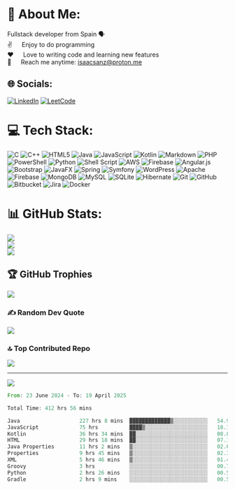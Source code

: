 # 💫 About Me:
Fullstack developer from Spain 🗣️ <br/>
✌️ &emsp; Enjoy to do programming <br/>
 ❤️ &emsp; Love to writing code and learning new features<br/>
 📧 &emsp; Reach me anytime: isaacsanz@proton.me<br/>


## 🌐 Socials:
[![LinkedIn](https://img.shields.io/badge/LinkedIn-%230077B5.svg?logo=linkedin&logoColor=white)](https://linkedin.com/in/https://www.linkedin.com/in/isaacsanz?utm_source=share&utm_campaign=share_via&utm_content=profile&utm_medium=ios_app) 
[![LeetCode](https://img.shields.io/badge/LeetCode-%23000000.svg?logo=leetcode&logoColor=white)](https://leetcode.com/isaac-sanz/)


# 💻 Tech Stack:
![C](https://img.shields.io/badge/c-%2300599C.svg?style=for-the-badge&logo=c&logoColor=white) ![C++](https://img.shields.io/badge/c++-%2300599C.svg?style=for-the-badge&logo=c%2B%2B&logoColor=white) ![HTML5](https://img.shields.io/badge/html5-%23E34F26.svg?style=for-the-badge&logo=html5&logoColor=white) ![Java](https://img.shields.io/badge/java-%23ED8B00.svg?style=for-the-badge&logo=openjdk&logoColor=white) ![JavaScript](https://img.shields.io/badge/javascript-%23323330.svg?style=for-the-badge&logo=javascript&logoColor=%23F7DF1E) ![Kotlin](https://img.shields.io/badge/kotlin-%237F52FF.svg?style=for-the-badge&logo=kotlin&logoColor=white) ![Markdown](https://img.shields.io/badge/markdown-%23000000.svg?style=for-the-badge&logo=markdown&logoColor=white) ![PHP](https://img.shields.io/badge/php-%23777BB4.svg?style=for-the-badge&logo=php&logoColor=white) ![PowerShell](https://img.shields.io/badge/PowerShell-%235391FE.svg?style=for-the-badge&logo=powershell&logoColor=white) ![Python](https://img.shields.io/badge/python-3670A0?style=for-the-badge&logo=python&logoColor=ffdd54) ![Shell Script](https://img.shields.io/badge/shell_script-%23121011.svg?style=for-the-badge&logo=gnu-bash&logoColor=white) ![AWS](https://img.shields.io/badge/AWS-%23FF9900.svg?style=for-the-badge&logo=amazon-aws&logoColor=white) ![Firebase](https://img.shields.io/badge/firebase-%23039BE5.svg?style=for-the-badge&logo=firebase) ![Angular.js](https://img.shields.io/badge/angular.js-%23E23237.svg?style=for-the-badge&logo=angularjs&logoColor=white) ![Bootstrap](https://img.shields.io/badge/bootstrap-%238511FA.svg?style=for-the-badge&logo=bootstrap&logoColor=white) ![JavaFX](https://img.shields.io/badge/javafx-%23FF0000.svg?style=for-the-badge&logo=javafx&logoColor=white) ![Spring](https://img.shields.io/badge/spring-%236DB33F.svg?style=for-the-badge&logo=spring&logoColor=white) ![Symfony](https://img.shields.io/badge/symfony-%23000000.svg?style=for-the-badge&logo=symfony&logoColor=white) ![WordPress](https://img.shields.io/badge/WordPress-%23117AC9.svg?style=for-the-badge&logo=WordPress&logoColor=white) ![Apache](https://img.shields.io/badge/apache-%23D42029.svg?style=for-the-badge&logo=apache&logoColor=white) ![Firebase](https://img.shields.io/badge/firebase-a08021?style=for-the-badge&logo=firebase&logoColor=ffcd34) ![MongoDB](https://img.shields.io/badge/MongoDB-%234ea94b.svg?style=for-the-badge&logo=mongodb&logoColor=white) ![MySQL](https://img.shields.io/badge/mysql-4479A1.svg?style=for-the-badge&logo=mysql&logoColor=white) ![SQLite](https://img.shields.io/badge/sqlite-%2307405e.svg?style=for-the-badge&logo=sqlite&logoColor=white) ![Hibernate](https://img.shields.io/badge/Hibernate-59666C?style=for-the-badge&logo=Hibernate&logoColor=white) ![Git](https://img.shields.io/badge/git-%23F05033.svg?style=for-the-badge&logo=git&logoColor=white) ![GitHub](https://img.shields.io/badge/github-%23121011.svg?style=for-the-badge&logo=github&logoColor=white) ![Bitbucket](https://img.shields.io/badge/bitbucket-%230047B3.svg?style=for-the-badge&logo=bitbucket&logoColor=white) ![Jira](https://img.shields.io/badge/jira-%230A0FFF.svg?style=for-the-badge&logo=jira&logoColor=white) ![Docker](https://img.shields.io/badge/docker-%230db7ed.svg?style=for-the-badge&logo=docker&logoColor=white)
# 📊 GitHub Stats:
![](https://github-readme-stats.vercel.app/api?username=Zenin0&theme=dark&hide_border=false&include_all_commits=true&count_private=true)<br/>
![](https://github-readme-streak-stats.herokuapp.com/?user=Zenin0&theme=dark&hide_border=false)<br/>
![](https://github-readme-stats.vercel.app/api/top-langs/?username=Zenin0&theme=dark&hide_border=false&include_all_commits=true&count_private=true&layout=compact)

## 🏆 GitHub Trophies
![](https://github-profile-trophy.vercel.app/?username=Zenin0&theme=radical&no-frame=true&no-bg=true&margin-w=4)

### ✍️ Random Dev Quote
![](https://quotes-github-readme.vercel.app/api?type=horizontal&theme=radical)

### 🔝 Top Contributed Repo
![](https://github-contributor-stats.vercel.app/api?username=Zenin0&limit=5&theme=dark&combine_all_yearly_contributions=true)

---
[![](https://visitcount.itsvg.in/api?id=Zenin0&icon=0&color=0)](https://visitcount.itsvg.in)

<!-- Proudly created with GPRM ( https://gprm.itsvg.in ) -->

 
<!--START_SECTION:waka-->

```rust
From: 23 June 2024 - To: 19 April 2025

Total Time: 412 hrs 56 mins

Java                   227 hrs 8 mins  ▓▓▓▓▓▓▓▓▓▓▓▓▓▒░░░░░░░░░░░   54.99 %
JavaScript             75 hrs          ▓▓▓▓▒░░░░░░░░░░░░░░░░░░░░   18.16 %
Kotlin                 36 hrs 34 mins  ▓▓░░░░░░░░░░░░░░░░░░░░░░░   08.86 %
HTML                   29 hrs 18 mins  ▓▓░░░░░░░░░░░░░░░░░░░░░░░   07.10 %
Java Properties        11 hrs 2 mins   ▒░░░░░░░░░░░░░░░░░░░░░░░░   02.67 %
Properties             9 hrs 45 mins   ▒░░░░░░░░░░░░░░░░░░░░░░░░   02.36 %
XML                    5 hrs 46 mins   ▒░░░░░░░░░░░░░░░░░░░░░░░░   01.40 %
Groovy                 3 hrs           ░░░░░░░░░░░░░░░░░░░░░░░░░   00.73 %
Python                 2 hrs 26 mins   ░░░░░░░░░░░░░░░░░░░░░░░░░   00.59 %
Gradle                 2 hrs 9 mins    ░░░░░░░░░░░░░░░░░░░░░░░░░   00.52 %
```

<!--END_SECTION:waka-->
